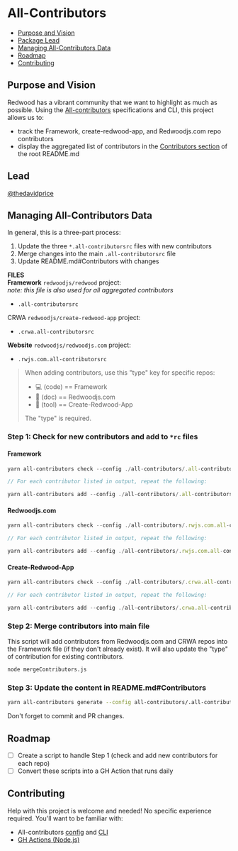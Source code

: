 # All-Contributors
<!-- toc -->
- [Purpose and Vision](#Purpose-and-Vision)
- [Package Lead](#Package-Lead)
- [Managing All-Contributors Data](#step-2-merge-contributors-into-main-file)
- [Roadmap](#Roadmap)
- [Contributing](#Contributing)

## Purpose and Vision
Redwood has a vibrant community that we want to highlight as much as possible. Using the [All-contributors](https://allcontributors.org/) specifications and CLI, this project allows us to:
- track the Framework, create-redwood-app, and Redwoodjs.com repo contributors
- display the aggregated list of contributors in the [Contributors section](https://github.com/redwoodjs/redwood/blob/main/README.md#contributors) of the root README.md

## Lead
[@thedavidprice](https://github.com/thedavidprice)

## Managing All-Contributors Data
In general, this is a three-part process:
1. Update the three `*.all-contributorsrc` files with new contributors
2. Merge changes into the main `.all-contributorsrc` file
3. Update README.md#Contributors with changes

**FILES**  
**Framework** `redwoodjs/redwood` project:  
_note: this file is also used for all aggregated contributors_  
- `.all-contributorsrc`

CRWA `redwoodjs/create-redwood-app` project:
- `.crwa.all-contributorsrc`

**Website** `redwoodjs/redwoodjs.com` project:
- `.rwjs.com.all-contributorsrc`

>When adding contributors, use this "type" key for specific repos:
>- 💻 (code) == Framework
>- 📖 (doc) == Redwoodjs.com
>- 🔧 (tool) == Create-Redwood-App
>
>The "type" is required.

### Step 1: Check for new contributors and add to `*rc` files

#### Framework
```js
yarn all-contributors check --config ./all-contributors/.all-contributorsrc

// For each contributor listed in output, repeat the following:

yarn all-contributors add --config ./all-contributors/.all-contributorsrc <contributor> code
```

#### Redwoodjs.com
```js
yarn all-contributors check --config ./all-contributors/.rwjs.com.all-contributorsrc

// For each contributor listed in output, repeat the following:

yarn all-contributors add --config ./all-contributors/.rwjs.com.all-contributorsrc <contributor> doc
```

#### Create-Redwood-App
```js
yarn all-contributors check --config ./all-contributors/.crwa.all-contributorsrc

// For each contributor listed in output, repeat the following:

yarn all-contributors add --config ./all-contributors/.crwa.all-contributorsrc <contributor> tool
```

### Step 2: Merge contributors into main file
This script will add contributors from Redwoodjs.com and CRWA repos into the Framework file (if they don't already exist). It will also update the "type" of contribution for existing contributors.

```bash
node mergeContributors.js
```

### Step 3: Update the content in README.md#Contributors
```bash
yarn all-contributors generate --config all-contributors/.all-contributorsrc
```

Don't forget to commit and PR changes.

## Roadmap
- [ ] Create a script to handle Step 1 (check and add new contributors for each repo)
- [ ] Convert these scripts into a GH Action that runs daily

## Contributing
Help with this project is welcome and needed! No specific experience required. You'll want to be familiar with:
- All-contributors [config](https://allcontributors.org/docs/en/cli/configuration) and [CLI](https://allcontributors.org/docs/en/cli/usage)
- [GH Actions (Node.js)](https://docs.github.com/en/actions/language-and-framework-guides/using-nodejs-with-github-actions)
